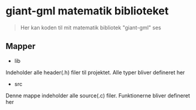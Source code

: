# giant-gml matematik biblioteket

> Her kan koden til mit matematik bibliotek "giant-gml" ses

## Mapper
- lib

Indeholder alle header(.h) filer til projektet. Alle typer bliver defineret her
<br>
- src

Denne mappe indeholder alle source(.c) filer. Funktionerne bliver defineret her
